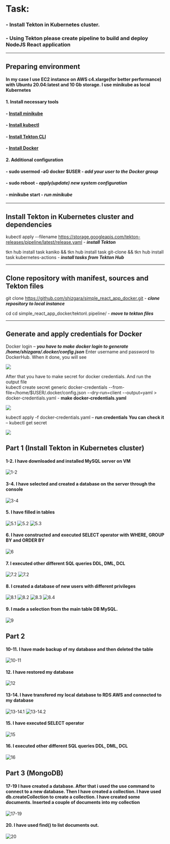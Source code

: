 # Task:
### - Install Tekton in Kubernetes cluster.
### - Using Tekton please create pipeline to build and deploy NodeJS React application


---


## Preparing environment

#### In my case I use EC2 instance on AWS c4.xlarge(for better performance) with Ubuntu 20.04:latest and 10 Gb storage. I use minikube as local Kubernetes

#### 1. Install necessary tools

####     - [Install minikube](https://minikube.sigs.k8s.io/docs/start/)
####     - [Install kubectl](https://kubernetes.io/docs/tasks/tools/install-kubectl-linux/)
####     - [Install Tekton CLI](https://tekton.dev/docs/cli/)
####     - [Install Docker](https://docs.docker.com/engine/install/ubuntu/)

#### 2. Additional configuration

####     - sudo usermod -aG docker $USER   - ***add your user to the Docker group***

####     - sudo reboot - ***apply(update) new system configuration***

####     - minikube start - ***run minikube***


---


## Install Tekton in Kubernetes cluster and dependencies

 kubectl apply --filename https://storage.googleapis.com/tekton-releases/pipeline/latest/release.yaml - ***install Tekton***

 tkn hub install task kaniko && tkn hub install task git-clone && tkn hub install task kubernetes-actions - ___install tasks from Tekton Hub___


 ---


## Clone repository with manifest, sources and Tekton files

git clone https://github.com/shizgara/simple_react_app_docker.git - ***clone repository to local instance***

cd cd simple_react_app_docker/tekton\ pipeline/ - ***move to tekton files***


---


## Generate and apply credentials for Docker

Docker login – ***you have to make docker login to generate  /home/shizgara/.docker/config.json***
Enter username and password to DockerHub. When it done, you will see

![](https://github.com/shizgara/simple_react_app_docker/blob/main/screenshots/docker%20login.PNG)

After that you have to make secret for docker credentials. And run the output file  
kubectl create secret generic docker-credentials --from-file=/home/$USER/.docker/config.json --dry-run=client --output=yaml > docker-credentials.yaml - **make docker-credentials.yaml**

![](https://github.com/shizgara/simple_react_app_docker/blob/main/screenshots/docker-credentials.png)

kubectl apply -f docker-credentials.yaml – **run credentials**
**You can check it** – kubectl get secret

![](https://github.com/shizgara/simple_react_app_docker/blob/main/screenshots/kubectl%20get%20secret.PNG)






## Part 1 (Install Tekton in Kubernetes cluster)

#### 1-2. I have downloaded and installed  MySQL server on VM

![1-2](https://github.com/shizgara/DevOps_online_Rivne_2022Q1Q2/blob/master/m7/img/part%201/1.PNG)

#### 3-4. I have selected and created a database on the server through the console

![3-4](https://github.com/shizgara/DevOps_online_Rivne_2022Q1Q2/blob/master/m7/img/part%201/4.PNG)

#### 5. I have filled in tables

![5.1](https://github.com/shizgara/DevOps_online_Rivne_2022Q1Q2/blob/master/m7/img/part%201/5_1.PNG)
![5.2](https://github.com/shizgara/DevOps_online_Rivne_2022Q1Q2/blob/master/m7/img/part%201/5_2.PNG)
![5.3](https://github.com/shizgara/DevOps_online_Rivne_2022Q1Q2/blob/master/m7/img/part%201/5_3.PNG)

#### 6. I have constructed and executed SELECT operator with WHERE, GROUP BY and ORDER BY

![6](https://github.com/shizgara/DevOps_online_Rivne_2022Q1Q2/blob/master/m7/img/part%201/6.PNG)

#### 7. I executed other different SQL queries DDL, DML, DCL

![7.2](https://github.com/shizgara/DevOps_online_Rivne_2022Q1Q2/blob/master/m7/img/part%201/7_1.PNG)
![7.2](https://github.com/shizgara/DevOps_online_Rivne_2022Q1Q2/blob/master/m7/img/part%201/7_2.PNG)

#### 8. I created a database of new users with different privileges

![8.1](https://github.com/shizgara/DevOps_online_Rivne_2022Q1Q2/blob/master/m7/img/part%201/8_1.PNG)
![8.2](https://github.com/shizgara/DevOps_online_Rivne_2022Q1Q2/blob/master/m7/img/part%201/8_2.PNG)
![8.3](https://github.com/shizgara/DevOps_online_Rivne_2022Q1Q2/blob/master/m7/img/part%201/8_3.PNG)
![8.4](https://github.com/shizgara/DevOps_online_Rivne_2022Q1Q2/blob/master/m7/img/part%201/8_4.PNG)

#### 9. I made a selection from the main table DB MySQL.

![9](https://github.com/shizgara/DevOps_online_Rivne_2022Q1Q2/blob/master/m7/img/part%201/9.PNG)



## Part 2

#### 10-11. I have made backup of my database and then deleted the table

![10-11](https://github.com/shizgara/DevOps_online_Rivne_2022Q1Q2/blob/master/m7/img/part%202/10-11.PNG)

#### 12. I have restored my database

![12](https://github.com/shizgara/DevOps_online_Rivne_2022Q1Q2/blob/master/m7/img/part%202/12.PNG)

#### 13-14. I have transfered my local database to RDS AWS and connected to my database

![13-14.1](https://github.com/shizgara/DevOps_online_Rivne_2022Q1Q2/blob/master/m7/img/part%202/13_14_1.PNG)
![13-14.2](https://github.com/shizgara/DevOps_online_Rivne_2022Q1Q2/blob/master/m7/img/part%202/13_14_2.PNG)

#### 15. I have executed SELECT operator

![15](https://github.com/shizgara/DevOps_online_Rivne_2022Q1Q2/blob/master/m7/img/part%202/15.PNG)

#### 16. I executed other different SQL queries DDL, DML, DCL

![16](https://github.com/shizgara/DevOps_online_Rivne_2022Q1Q2/blob/master/m7/img/part%202/16.PNG)



## Part 3 (MongoDB)

#### 17-19 I have created a database.  After that i used the use command to connect to a new database. Then I have created a collection. I have used db.createCollection to create a collection. I have created some documents. Inserted a couple of documents into my collection

![17-19](https://github.com/shizgara/DevOps_online_Rivne_2022Q1Q2/blob/master/m7/img/part%203/7_3_1.PNG)

#### 20. I have  used find() to list documents out.

![20](https://github.com/shizgara/DevOps_online_Rivne_2022Q1Q2/blob/master/m7/img/part%203/7_3_2.PNG)

